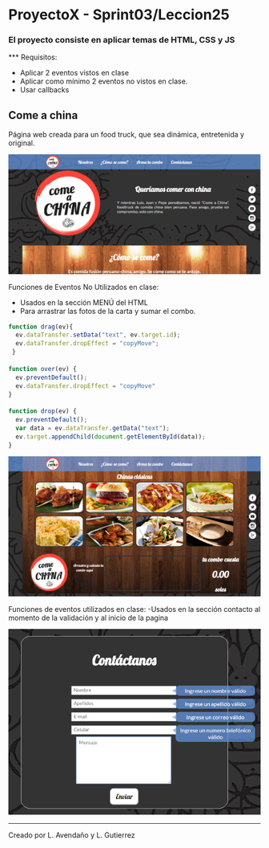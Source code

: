 # ProyectoX - Sprint03/Leccion25
### El proyecto consiste en aplicar temas de HTML, CSS y JS 
*** Requisitos:
 - Aplicar 2 eventos vistos en clase
 - Aplicar como mínimo 2 eventos no vistos en clase.
 - Usar callbacks

## Come a china
Página web creada para un food truck, que sea dinámica, entretenida y original.

![Alt text](/assets/images/home-comeachina.png?raw=true)

Funciones de Eventos No Utilizados en clase:
- Usados en la sección MENÚ del HTML
- Para arrastrar las fotos de la carta y sumar el combo.

```javascript
function drag(ev){
  ev.dataTransfer.setData("text", ev.target.id);
  ev.dataTransfer.dropEffect = "copyMove";
 }

function over(ev) {
  ev.preventDefault();
  ev.dataTransfer.dropEffect = "copyMove"
}

function drop(ev) {
  ev.preventDefault();
  var data = ev.dataTransfer.getData("text");
  ev.target.appendChild(document.getElementById(data));
}
```
![Alt text](/assets/images/combo-comeachina.png?raw=true)

Funciones de eventos utilizados en clase:
-Usados en la sección contacto al momento de la validación y al inicio de la pagina

![Alt text](/assets/images/js-valida-comeachina.png?raw=true)

-----------------------------------------------------
Creado por L. Avendaño y L. Gutierrez

